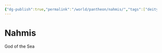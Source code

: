 ```yaml
---
{"dg-publish":true,"permalink":"/world/pantheon/nahmis/","tags":["deity"],"noteIcon":"deity"}
---
```


# Nahmis
God of the Sea